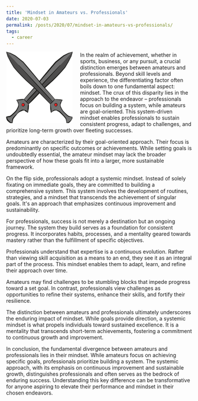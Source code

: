 ```yaml
---
title: 'Mindset in Amateurs vs. Professionals'
date: 2020-07-03
permalink: /posts/2020/07/mindset-in-amateurs-vs-professionals/
tags:
  - career
---
```


<img width="180" alt="sword" src="/images/posts/mindset-in-amateurs-vs-professionals.png" style="float: left; margin-right: 20px;" /> In the realm of achievement, whether in sports, business, or any pursuit, a crucial distinction emerges between amateurs and professionals. Beyond skill levels and experience, the differentiating factor often boils down to one fundamental aspect: mindset. The crux of this disparity lies in the approach to the endeavor – professionals focus on building a system, while amateurs are goal-oriented. This system-driven mindset enables professionals to sustain consistent progress, adapt to challenges, and prioritize long-term growth over fleeting successes.

Amateurs are characterized by their goal-oriented approach. Their focus is predominantly on specific outcomes or achievements. While setting goals is undoubtedly essential, the amateur mindset may lack the broader perspective of how these goals fit into a larger, more sustainable framework.

On the flip side, professionals adopt a systemic mindset. Instead of solely fixating on immediate goals, they are committed to building a comprehensive system. This system involves the development of routines, strategies, and a mindset that transcends the achievement of singular goals. It's an approach that emphasizes continuous improvement and sustainability.

For professionals, success is not merely a destination but an ongoing journey. The system they build serves as a foundation for consistent progress. It incorporates habits, processes, and a mentality geared towards mastery rather than the fulfillment of specific objectives.

Professionals understand that expertise is a continuous evolution. Rather than viewing skill acquisition as a means to an end, they see it as an integral part of the process. This mindset enables them to adapt, learn, and refine their approach over time.

Amateurs may find challenges to be stumbling blocks that impede progress toward a set goal. In contrast, professionals view challenges as opportunities to refine their systems, enhance their skills, and fortify their resilience.

The distinction between amateurs and professionals ultimately underscores the enduring impact of mindset. While goals provide direction, a systemic mindset is what propels individuals toward sustained excellence. It is a mentality that transcends short-term achievements, fostering a commitment to continuous growth and improvement.

In conclusion, the fundamental divergence between amateurs and professionals lies in their mindset. While amateurs focus on achieving specific goals, professionals prioritize building a system. The systemic approach, with its emphasis on continuous improvement and sustainable growth, distinguishes professionals and often serves as the bedrock of enduring success. Understanding this key difference can be transformative for anyone aspiring to elevate their performance and mindset in their chosen endeavors.
